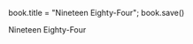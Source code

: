 <!--Command-->

book.title = "Nineteen Eighty-Four"; book.save()

<!--Output-->

Nineteen Eighty-Four
